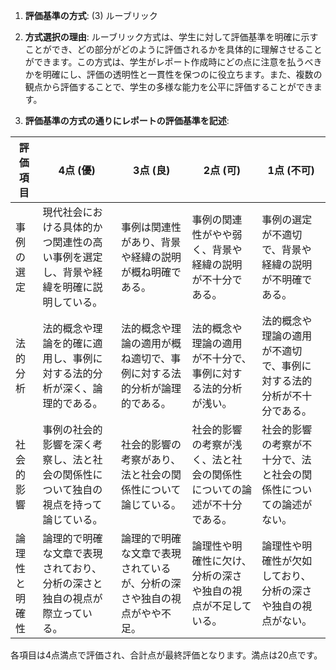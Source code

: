 1. **評価基準の方式**: (3) ルーブリック

2. **方式選択の理由**: ルーブリック方式は、学生に対して評価基準を明確に示すことができ、どの部分がどのように評価されるかを具体的に理解させることができます。この方式は、学生がレポート作成時にどの点に注意を払うべきかを明確にし、評価の透明性と一貫性を保つのに役立ちます。また、複数の観点から評価することで、学生の多様な能力を公平に評価することができます。

3. **評価基準の方式の通りにレポートの評価基準を記述**:

| 評価項目       | 4点 (優)                                                                 | 3点 (良)                                                               | 2点 (可)                                                               | 1点 (不可)                                                             |
|----------------|---------------------------------------------------------------------------|------------------------------------------------------------------------|------------------------------------------------------------------------|------------------------------------------------------------------------|
| 事例の選定     | 現代社会における具体的かつ関連性の高い事例を選定し、背景や経緯を明確に説明している。 | 事例は関連性があり、背景や経緯の説明が概ね明確である。                   | 事例の関連性がやや弱く、背景や経緯の説明が不十分である。               | 事例の選定が不適切で、背景や経緯の説明が不明確である。                 |
| 法的分析       | 法的概念や理論を的確に適用し、事例に対する法的分析が深く、論理的である。         | 法的概念や理論の適用が概ね適切で、事例に対する法的分析が論理的である。     | 法的概念や理論の適用が不十分で、事例に対する法的分析が浅い。           | 法的概念や理論の適用が不適切で、事例に対する法的分析が不十分である。   |
| 社会的影響     | 事例の社会的影響を深く考察し、法と社会の関係性について独自の視点を持って論じている。 | 社会的影響の考察があり、法と社会の関係性について論じている。             | 社会的影響の考察が浅く、法と社会の関係性についての論述が不十分である。 | 社会的影響の考察が不十分で、法と社会の関係性についての論述がない。   |
| 論理性と明確性 | 論理的で明確な文章で表現されており、分析の深さと独自の視点が際立っている。       | 論理的で明確な文章で表現されているが、分析の深さや独自の視点がやや不足。 | 論理性や明確性に欠け、分析の深さや独自の視点が不足している。           | 論理性や明確性が欠如しており、分析の深さや独自の視点がない。           |

各項目は4点満点で評価され、合計点が最終評価となります。満点は20点です。
